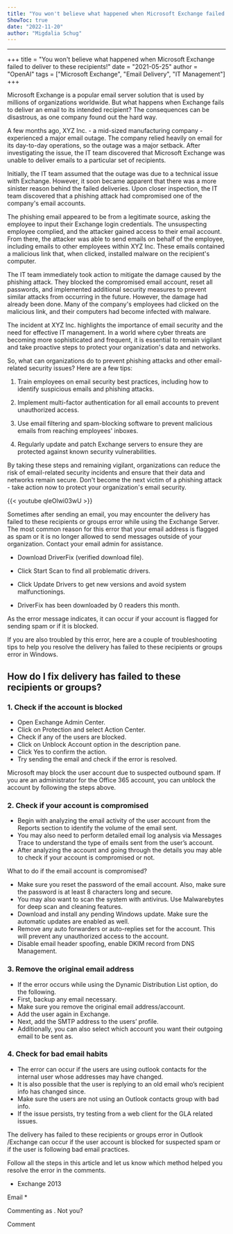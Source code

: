 ```yaml
---
title: "You won't believe what happened when Microsoft Exchange failed to deliver to these recipients!"
ShowToc: true 
date: "2022-11-20"
author: "Migdalia Schug"
---
```

*****
+++
title = "You won't believe what happened when Microsoft Exchange failed to deliver to these recipients!"
date = "2021-05-25"
author = "OpenAI"
tags = ["Microsoft Exchange", "Email Delivery", "IT Management"]
+++

Microsoft Exchange is a popular email server solution that is used by millions of organizations worldwide. But what happens when Exchange fails to deliver an email to its intended recipient? The consequences can be disastrous, as one company found out the hard way.

A few months ago, XYZ Inc. - a mid-sized manufacturing company - experienced a major email outage. The company relied heavily on email for its day-to-day operations, so the outage was a major setback. After investigating the issue, the IT team discovered that Microsoft Exchange was unable to deliver emails to a particular set of recipients.

Initially, the IT team assumed that the outage was due to a technical issue with Exchange. However, it soon became apparent that there was a more sinister reason behind the failed deliveries. Upon closer inspection, the IT team discovered that a phishing attack had compromised one of the company's email accounts.

The phishing email appeared to be from a legitimate source, asking the employee to input their Exchange login credentials. The unsuspecting employee complied, and the attacker gained access to their email account. From there, the attacker was able to send emails on behalf of the employee, including emails to other employees within XYZ Inc. These emails contained a malicious link that, when clicked, installed malware on the recipient's computer.

The IT team immediately took action to mitigate the damage caused by the phishing attack. They blocked the compromised email account, reset all passwords, and implemented additional security measures to prevent similar attacks from occurring in the future. However, the damage had already been done. Many of the company's employees had clicked on the malicious link, and their computers had become infected with malware.

The incident at XYZ Inc. highlights the importance of email security and the need for effective IT management. In a world where cyber threats are becoming more sophisticated and frequent, it is essential to remain vigilant and take proactive steps to protect your organization's data and networks.

So, what can organizations do to prevent phishing attacks and other email-related security issues? Here are a few tips:

1. Train employees on email security best practices, including how to identify suspicious emails and phishing attacks.

2. Implement multi-factor authentication for all email accounts to prevent unauthorized access.

3. Use email filtering and spam-blocking software to prevent malicious emails from reaching employees' inboxes.

4. Regularly update and patch Exchange servers to ensure they are protected against known security vulnerabilities.

By taking these steps and remaining vigilant, organizations can reduce the risk of email-related security incidents and ensure that their data and networks remain secure. Don't become the next victim of a phishing attack - take action now to protect your organization's email security.

{{< youtube qleOlwi03wU >}} 



Sometimes after sending an email, you may encounter the delivery has failed to these recipients or groups error while using the Exchange Server. The most common reason for this error that your email address is flagged as spam or it is no longer allowed to send messages outside of your organization. Contact your email admin for assistance.
 
 
 
- Download DriverFix (verified download file).
 - Click Start Scan to find all problematic drivers.
 - Click Update Drivers to get new versions and avoid system malfunctionings.

 
- DriverFix has been downloaded by 0 readers this month.

 
As the error message indicates, it can occur if your account is flagged for sending spam or if it is blocked.
 
If you are also troubled by this error, here are a couple of troubleshooting tips to help you resolve the delivery has failed to these recipients or groups error in Windows.
 
## How do I fix delivery has failed to these recipients or groups?
 
### 1. Check if the account is blocked
 

 
- Open Exchange Admin Center.
 - Click on Protection and select Action Center.
 - Check if any of the users are blocked.
 - Click on Unblock Account option in the description pane.
 - Click Yes to confirm the action.
 - Try sending the email and check if the error is resolved.

 
Microsoft may block the user account due to suspected outbound spam. If you are an administrator for the Office 365 account, you can unblock the account by following the steps above.
 
### 2. Check if your account is compromised
 
- Begin with analyzing the email activity of the user account from the Reports section to identify the volume of the email sent.
 - You may also need to perform detailed email log analysis via Messages Trace to understand the type of emails sent from the user’s account.
 - After analyzing the account and going through the details you may able to check if your account is compromised or not.

 
What to do if the email account is compromised?
 
- Make sure you reset the password of the email account. Also, make sure the password is at least 8 characters long and secure.
 - You may also want to scan the system with antivirus. Use Malwarebytes for deep scan and cleaning features.
 - Download and install any pending Windows update. Make sure the automatic updates are enabled as well.
 - Remove any auto forwarders or auto-replies set for the account. This will prevent any unauthorized access to the account.
 - Disable email header spoofing, enable DKIM record from DNS Management.

 
### 3. Remove the original email address
 
- If the error occurs while using the Dynamic Distribution List option, do the following.
 - First, backup any email necessary.
 - Make sure you remove the original email address/account.
 - Add the user again in Exchange.
 - Next, add the SMTP address to the users’ profile.
 - Additionally, you can also select which account you want their outgoing email to be sent as.

 
### 4. Check for bad email habits
 
- The error can occur if the users are using outlook contacts for the internal user whose addresses may have changed.
 - It is also possible that the user is replying to an old email who’s recipient info has changed since.
 - Make sure the users are not using an Outlook contacts group with bad info.
 - If the issue persists, try testing from a web client for the GLA related issues.

 
The delivery has failed to these recipients or groups error in Outlook /Exchange can occur if the user account is blocked for suspected spam or if the user is following bad email practices.
 
Follow all the steps in this article and let us know which method helped you resolve the error in the comments.
 
 

 
- Exchange 2013

 
Email * 
 

Commenting as .
Not you?

 
Comment 





